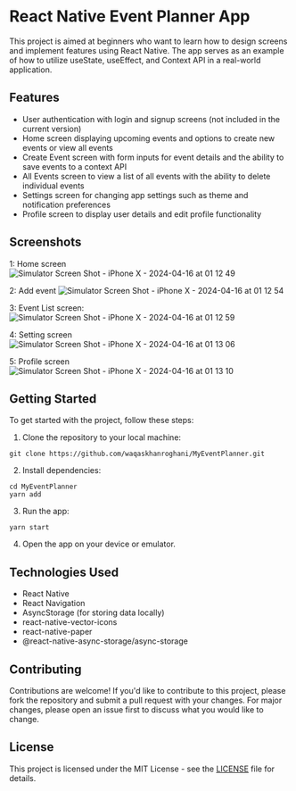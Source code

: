 # React Native Event Planner App

This project is aimed at beginners who want to learn how to design screens and implement features using React Native. The app serves as an example of how to utilize useState, useEffect, and Context API in a real-world application.

## Features

- User authentication with login and signup screens (not included in the current version)
- Home screen displaying upcoming events and options to create new events or view all events
- Create Event screen with form inputs for event details and the ability to save events to a context API
- All Events screen to view a list of all events with the ability to delete individual events
- Settings screen for changing app settings such as theme and notification preferences
- Profile screen to display user details and edit profile functionality

## Screenshots 
1: Home screen
![Simulator Screen Shot - iPhone X - 2024-04-16 at 01 12 49](https://github.com/waqaskhanroghani/MyEventPlanner/assets/72159415/b301b318-1b69-46f3-95ea-e650e7d377ce)

2: Add event 
![Simulator Screen Shot - iPhone X - 2024-04-16 at 01 12 54](https://github.com/waqaskhanroghani/MyEventPlanner/assets/72159415/87a2f1d9-d01a-4ab6-bc67-7d26133161a4)

3: Event List screen:
![Simulator Screen Shot - iPhone X - 2024-04-16 at 01 12 59](https://github.com/waqaskhanroghani/MyEventPlanner/assets/72159415/1a91fadc-3399-48fe-a7de-40fda611e4a4)

4: Setting screen
![Simulator Screen Shot - iPhone X - 2024-04-16 at 01 13 06](https://github.com/waqaskhanroghani/MyEventPlanner/assets/72159415/dfae88ae-7b3e-49d7-8afb-5e23d3b5a54a)

5: Profile screen
![Simulator Screen Shot - iPhone X - 2024-04-16 at 01 13 10](https://github.com/waqaskhanroghani/MyEventPlanner/assets/72159415/2c205f11-a9bd-448b-acff-b36599803e2b)



## Getting Started

To get started with the project, follow these steps:

1. Clone the repository to your local machine:

```
git clone https://github.com/waqaskhanroghani/MyEventPlanner.git
```

2. Install dependencies:

```
cd MyEventPlanner
yarn add
```

3. Run the app:

```
yarn start
```

4. Open the app on your device or emulator.

## Technologies Used

- React Native
- React Navigation
- AsyncStorage (for storing data locally)
- react-native-vector-icons
- react-native-paper
- @react-native-async-storage/async-storage

## Contributing

Contributions are welcome! If you'd like to contribute to this project, please fork the repository and submit a pull request with your changes. For major changes, please open an issue first to discuss what you would like to change.

## License

This project is licensed under the MIT License - see the [LICENSE](LICENSE) file for details.
